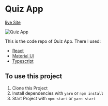 # Quiz App
 
[live Site](https://a-quiz-app.netlify.app/)

![Quiz App](/public/preview.png)

This is the code repo of Quiz App. There I used:
  * [React](https://reactjs.org)
  * [Material UI](https://material-ui.com/)
  * [Typescript](https://www.typescriptlang.org)

## To use this project
  1. Clone this Project
  2. Install dependencies with `yarn` or `npm install`
  3. Start Project with `npm start` or `yarn start`
